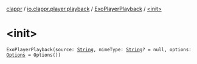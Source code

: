 [clappr](../../index.md) / [io.clappr.player.playback](../index.md) / [ExoPlayerPlayback](index.md) / [&lt;init&gt;](./-init-.md)

# &lt;init&gt;

`ExoPlayerPlayback(source: `[`String`](https://kotlinlang.org/api/latest/jvm/stdlib/kotlin/-string/index.html)`, mimeType: `[`String`](https://kotlinlang.org/api/latest/jvm/stdlib/kotlin/-string/index.html)`? = null, options: `[`Options`](../../io.clappr.player.base/-options/index.md)` = Options())`